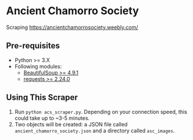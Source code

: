 # Ancient Chamorro Society

Scraping <https://ancientchamorrosociety.weebly.com/>

## Pre-requisites

- Python >= 3.X
- Following modules:
  - [BeautifulSoup >= 4.9.1](https://pypi.org/project/beautifulsoup4/4.9.1/)
  - [requests >= 2.24.0](https://pypi.org/project/requests/2.24.0/)

## Using This Scraper

1. Run `python acs_scraper.py`. Depending on your connection speed, this could take up to ~3-5 minutes.
2. Two objects will be created: a JSON file called `ancient_chamorro_society.json` and a directory called `asc_images`.
